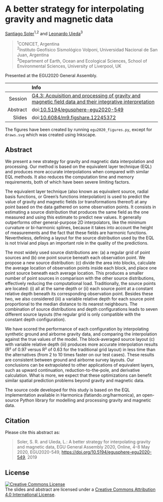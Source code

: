 # A better strategy for interpolating gravity and magnetic data

[Santiago Soler](https://santisoler.github.io/)<sup>1,2</sup>
and
[Leonardo Uieda](https://www.leouieda.com/)<sup>3</sup>

> <sup>1</sup>CONICET, Argentina<br>
> <sup>2</sup>Instituto Geofísico Sismológico Volponi, Universidad Nacional de San Juan, Argentina<br>
> <sup>3</sup>Department of Earth, Ocean and Ecological Sciences, School of Environmental Sciences, University of Liverpool, UK<br>

Presented at the EGU2020 General Assembly.

|        |Info|
|-------:|:---|
|Session |[G4.3: Acquisition and processing of gravity and magnetic field data and their integrative interpretation](https://meetingorganizer.copernicus.org/EGU2020/session/35332)|
|Abstract|doi:[10.5194/egusphere-egu2020-549](https://doi.org/10.5194/egusphere-egu2020-549)|
|Slides  |doi:[10.6084/m9.figshare.12245372](https://doi.org/10.6084/m9.figshare.12245372)|

The figures have been created by running `egu2020_figures.py`,
except for `draws.svg` which was created using Inkscape.

## Abstract

We present a new strategy for gravity and magnetic data interpolation and
processing. Our method is based on the equivalent layer technique (EQL) and
produces more accurate interpolations when compared with similar EQL methods.
It also reduces the computation time and memory requirements, both of which
have been severe limiting factors.

The equivalent layer technique (also known as equivalent source, radial basis
functions, or Green’s functions interpolation) is used to predict the value of
gravity and magnetic fields (or transformations thereof) at any point based on
the data gathered on some observation points. It consists in estimating a
source distribution that produces the same field as the one measured and using
this estimate to predict new values. It generally outperforms other
general-purpose 2D interpolators, like the minimum curvature or bi-harmonic
splines, because it takes into account the height of measurements and the fact
that these fields are harmonic functions. Nevertheless, defining a layout for
the source distribution used by the EQL is not trivial and plays an important
role in the quality of the predictions.

The most widely used source distributions are: (a) a regular grid of point
sources and (b) one point source beneath each observation point. We propose a
new source distribution: (c) divide the area into blocks, calculate the average
location of observation points inside each block, and place one point source
beneath each average location. This produces a smaller number of point sources
in comparison with the other source distributions, effectively reducing the
computational load. Traditionally, the source points are located: (i) all at
the same depth or (ii) each source point at a constant relative depth beneath
its corresponding observation point. Besides these two, we also considered
(iii) a variable relative depth for each source point proportional to the
median distance to its nearest neighbours. The combination of source
distributions and depth configurations leads to seven different source layouts
(the regular grid is only compatible with the constant depth configuration).

We have scored the performance of each configuration by interpolating synthetic
ground and airborne gravity data, and comparing the interpolation against the
true values of the model. The block-averaged source layout (c) with variable
relative depth (iii) produces more accurate interpolation results (R² of 0.97
versus R² of 0.63 for the traditional grid layout) in less time than the
alternatives (from 2 to 10 times faster on our test cases). These results are
consistent between ground and airborne survey layouts. Our conclusions can be
extrapolated to other applications of equivalent layers, such as upward
continuation, reduction-to-the-pole, and derivative calculation. What is more,
we expect that these optimizations can benefit similar spatial prediction
problems beyond gravity and magnetic data.

The source code developed for this study is based on the EQL implementation
available in Harmonica (fatiando.org/harmonica), an open-source Python library
for modelling and processing gravity and magnetic data.

## Citation

Please cite this abstract as:

> Soler, S. R. and Uieda, L.: A better strategy for interpolating gravity and
> magnetic data, EGU General Assembly 2020, Online, 4–8 May 2020, EGU2020-549,
> https://doi.org/10.5194/egusphere-egu2020-549, 2019

## License

<a rel="license" href="http://creativecommons.org/licenses/by/4.0/"><img
alt="Creative Commons License" style="border-width:0"
src="https://i.creativecommons.org/l/by/4.0/88x31.png" /></a><br>
The slides and abstract are licensed under a
<a rel="license" href="http://creativecommons.org/licenses/by/4.0/">Creative Commons Attribution 4.0 International License</a>.
